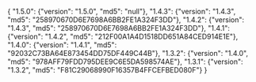 {
  "1.5.0": {"version": "1.5.0", "md5": "null"},
  "1.4.3": {"version": "1.4.3", "md5": "258970670D6E7698A6BB2FE1A324F3DD"},
  "1.4.2": {"version": "1.4.3", "md5": "258970670D6E7698A6BB2FE1A324F3DD"},
  "1.4.1": {"version": "1.4.2", "md5": "212F00A1A4D1518DD651A84CED914E1E"},
  "1.4.0": {"version": "1.4.1", "md5": "92032C73BA64E873454DD75DF449C44B"},
  "1.3.2": {"version": "1.4.0", "md5": "978AFF79FDD795DEE9C6E5DA598574AE"},
  "1.3.1": {"version": "1.3.2", "md5": "F81C29068990F16357B4FFCEFBED080F"}
}
